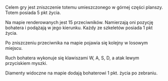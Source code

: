 Celem gry jest zniszczenie totemu umieszczonego w górnej części planszy. 
Totem posiada 5 pkt życia. 

Na mapie renderowanych jest 15 przeciwników. Namierzają oni pozycję bohatera i podążają w jego kierunku.
Każdy ze szkeletów posiada 1 pkt życia.

Po zniszczeniu przeciwnika na mapie pojawia się kolejny w losowym miejscu.

Ruch bohatera wykonuje się klawiszami W, A, S, D, a atak lewym przyciskiem myszki.

Diamenty widoczne na mapie dodają bohaterowi 1 pkt. życia po zebraniu. 
